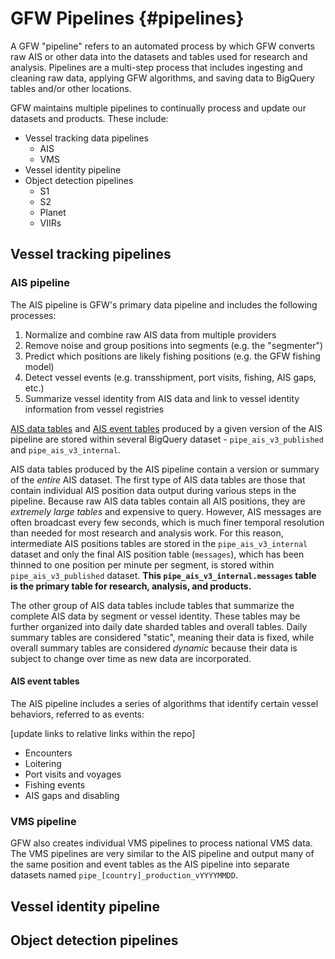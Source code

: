 # GFW Pipelines {#pipelines}

A GFW "pipeline" refers to an automated process by which GFW converts raw AIS or other data into the datasets and tables used for research and analysis. Pipelines are a multi-step process that includes ingesting and cleaning raw data, applying GFW algorithms, and saving data to BigQuery tables and/or other locations. 

GFW maintains multiple pipelines to continually process and update our datasets and products. These include:

+ Vessel tracking data pipelines
  + AIS
  + VMS
+ Vessel identity pipeline
+ Object detection pipelines
  + S1
  + S2
  + Planet
  + VIIRs
 
## Vessel tracking pipelines

### AIS pipeline

The AIS pipeline is GFW's primary data pipeline and includes the following processes:

1. Normalize and combine raw AIS data from multiple providers
2. Remove noise and group positions into segments (e.g. the "segmenter") 
3. Predict which positions are likely fishing positions (e.g. the GFW fishing model)
4. Detect vessel events (e.g. transshipment, port visits, fishing, AIS gaps, etc.)
5. Summarize vessel identity from AIS data and link to vessel identity information from vessel registries

[AIS data tables](#AIS-data-tables) and [AIS event tables](#AIS-event-tables) produced by a given version of the AIS pipeline are stored within several BigQuery dataset - `pipe_ais_v3_published` and `pipe_ais_v3_internal`. 

AIS data tables produced by the AIS pipeline contain a version or summary of the *entire* AIS dataset. The first type of AIS data tables are those that contain individual AIS position data output during various steps in the pipeline. Because raw AIS data tables contain all AIS positions, they are *extremely large tables* and expensive to query. However, AIS messages are often broadcast every few seconds, which is much finer temporal resolution than needed for most research and analysis work. For this reason, intermediate AIS positions tables are stored in the `pipe_ais_v3_internal` dataset and only the final AIS position table (`messages`), which has been thinned to one position per minute per segment, is stored within `pipe_ais_v3_published` dataset. **This `pipe_ais_v3_internal.messages` table is the primary table for research, analysis, and products.**

The other group of AIS data tables include tables that summarize the complete AIS data by segment or vessel identity. These tables may be further organized into daily date sharded tables and overall tables. Daily summary tables are considered "static", meaning their data is fixed, while overall summary tables are considered *dynamic* because their data is subject to change over time as new data are incorporated.   

#### AIS event tables

The AIS pipeline includes a series of algorithms that identify certain vessel behaviors, referred to as events:

[update links to relative links within the repo]

+ Encounters
+ Loitering
+ Port visits and voyages
+ Fishing events
+ AIS gaps and disabling

### VMS pipeline

GFW also creates individual VMS pipelines to process national VMS data. The VMS pipelines are very similar to the AIS pipeline and output many of the same position and event tables as the AIS pipeline into separate datasets named `pipe_[country]_production_vYYYYMMDD`.

## Vessel identity pipeline

## Object detection pipelines
